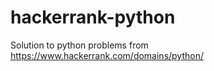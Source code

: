 # hackerrank-python  
Solution to python problems from  
https://www.hackerrank.com/domains/python/  
